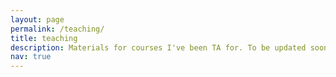 ```yaml
---
layout: page
permalink: /teaching/
title: teaching
description: Materials for courses I've been TA for. To be updated soon.
nav: true
---
```


<!-- For now, this page is assumed to be a static description of your courses. You can convert it to a collection similar to `_projects/` so that you can have a dedicated page for each course.

Organize your courses by years, topics, or universities, however you like! -->

